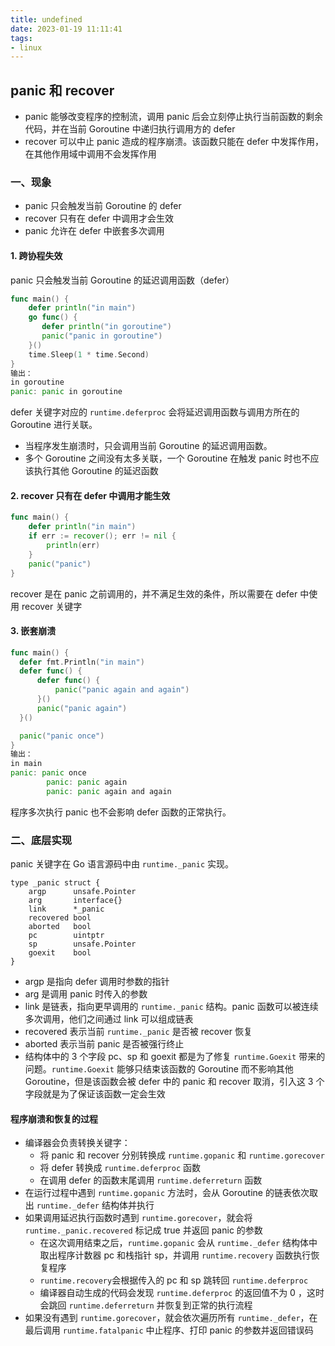 ```yaml
---
title: undefined
date: 2023-01-19 11:11:41
tags:
- linux
---
```


## panic 和 recover

- panic 能够改变程序的控制流，调用 panic 后会立刻停止执行当前函数的剩余代码，并在当前 Goroutine 中递归执行调用方的 defer
- recover 可以中止 panic 造成的程序崩溃。该函数只能在 defer 中发挥作用，在其他作用域中调用不会发挥作用

### 一、现象

- panic 只会触发当前 Goroutine 的 defer
- recover 只有在 defer 中调用才会生效
- panic 允许在 defer 中嵌套多次调用

#### 1. 跨协程失效

panic 只会触发当前 Goroutine 的延迟调用函数（defer）

```go
func main() {
    defer println("in main")
    go func() {
       defer println("in goroutine")
       panic("panic in goroutine")
    }()
    time.Sleep(1 * time.Second)
}
输出：
in goroutine
panic: panic in goroutine
```

defer 关键字对应的 `runtime.deferproc` 会将延迟调用函数与调用方所在的 Goroutine 进行关联。

- 当程序发生崩溃时，只会调用当前 Goroutine 的延迟调用函数。
- 多个 Goroutine 之间没有太多关联，一个 Goroutine 在触发 panic 时也不应该执行其他 Goroutine 的延迟函数

#### 2. recover 只有在 defer 中调用才能生效

```go
func main() {
    defer println("in main")
    if err := recover(); err != nil {
        println(err)
    }
    panic("panic")
}
```

recover 是在 panic 之前调用的，并不满足生效的条件，所以需要在 defer 中使用 recover 关键字

#### 3. 嵌套崩溃

```go
func main() {
  defer fmt.Println("in main")
  defer func() {
      defer func() {
          panic("panic again and again")
      }()
      panic("panic again")
  }()

  panic("panic once")
}
输出：
in main
panic: panic once
        panic: panic again
        panic: panic again and again

```

程序多次执行 panic 也不会影响 defer 函数的正常执行。

### 二、底层实现

panic 关键字在 Go 语言源码中由 `runtime._panic` 实现。

```
type _panic struct {
	argp      unsafe.Pointer
	arg       interface{}
	link      *_panic
	recovered bool
	aborted   bool
	pc        uintptr
	sp        unsafe.Pointer
	goexit    bool
}
```

- argp 是指向 defer 调用时参数的指针
- arg 是调用 panic 时传入的参数
- link 是链表，指向更早调用的 `runtime._panic` 结构。panic 函数可以被连续多次调用，他们之间通过 link 可以组成链表
- recovered 表示当前 `runtime._panic` 是否被 recover 恢复
- aborted 表示当前 panic 是否被强行终止
- 结构体中的 3 个字段 pc、sp 和 goexit 都是为了修复 `runtime.Goexit` 带来的问题。`runtime.Goexit` 能够只结束该函数的 Goroutine 而不影响其他 Goroutine，但是该函数会被 defer 中的 panic 和 recover 取消，引入这 3 个字段就是为了保证该函数一定会生效

#### 程序崩溃和恢复的过程

- 编译器会负责转换关键字：
    - 将 panic 和 recover 分别转换成 `runtime.gopanic` 和 `runtime.gorecover`
    - 将 defer 转换成 `runtime.deferproc` 函数
    - 在调用 defer 的函数末尾调用 `runtime.deferreturn` 函数
- 在运行过程中遇到 `runtime.gopanic` 方法时，会从 Goroutine 的链表依次取出 `runtime._defer` 结构体并执行
- 如果调用延迟执行函数时遇到 `runtime.gorecover`，就会将 `runtime._panic.recovered` 标记成 true 并返回 panic 的参数
    - 在这次调用结束之后，`runtime.gopanic` 会从 `runtime._defer` 结构体中取出程序计数器 pc 和栈指针 sp，并调用 `runtime.recovery` 函数执行恢复程序
    - `runtime.recovery`会根据传入的 pc 和 sp 跳转回 `runtime.deferproc` 
    - 编译器自动生成的代码会发现 `runtime.deferproc` 的返回值不为 0 ，这时会跳回 `runtime.deferreturn` 并恢复到正常的执行流程
- 如果没有遇到 `runtime.gorecover`，就会依次遍历所有 `runtime._defer`，在最后调用 `runtime.fatalpanic` 中止程序、打印 panic 的参数并返回错误码